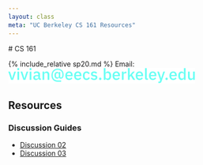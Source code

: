 ```yaml
---
layout: class
meta: "UC Berkeley CS 161 Resources"
---
```

<div class="text-box" markdown="1">
# CS 161

{% include_relative sp20.md %}
Email: <img class="email" src="/assets/email.svg" alt="vivian at eecs dot berkeley dot edu">

## Resources
### Discussion Guides
* [Discussion 02](disc/disc02)
* [Discussion 03](disc/disc03)
</div>
